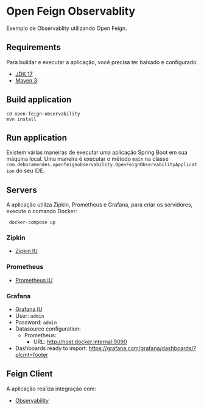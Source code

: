 # Open Feign Observablity

Exemplo de Observablity utilizando Open Feign.

## Requirements

Para buildar e executar a aplicação, você precisa ter baixado e configurado:

- [JDK 17](https://www.oracle.com/br/java/technologies/javase/jdk17-archive-downloads.html)
- [Maven 3](https://maven.apache.org)

## Build application
```shell
cd open-feign-observability
mvn install
```


## Run application

Existem várias maneiras de executar uma aplicação Spring Boot em sua máquina local. 
Uma maneira é executar o método `main` na classe `com.deboramendes.openfeignobservability.OpenFeignObservabilityApplication` do seu IDE.

## Servers

A aplicação utiliza Zipkin, Prometheus e Grafana, para criar os servidores, execute o comando Docker:

```shell
 docker-compose up 
```

### Zipkin

- [Zipkin IU](http://localhost:9411/zipkin/)

### Prometheus
- [Prometheus IU](http://localhost:9090/targets?search=)

### Grafana
- [Grafana IU](http://localhost:3000)
- User: `admin`
- Password: `admin`
- Datasource configuration:
    - Prometheus:
        - URL: http://host.docker.internal:9090
- Dashboards ready to import: https://grafana.com/grafana/dashboards/?plcmt=footer


## Feign Client

A aplicação realiza integração com:

- [Observability](https://github.com/DeboraMendes/observability)
